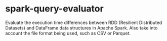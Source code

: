 # spark-query-evaluator
Evaluate the execution time differences between RDD (Resilient Distributed Datasets) and DataFrame data structures in Apache Spark. Also take into account the file format being used, such as CSV or Parquet.
